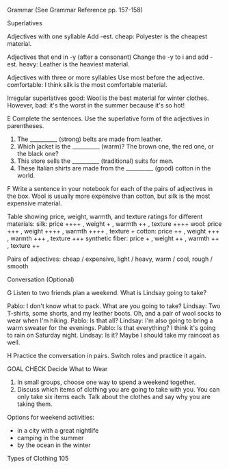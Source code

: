 Grammar (See Grammar Reference pp. 157-158)

Superlatives

Adjectives with one syllable Add -est.
cheap: Polyester is the cheapest material.

Adjectives that end in -y (after a consonant)
Change the -y to i and add -est.
heavy: Leather is the heaviest material.

Adjectives with three or more syllables
Use most before the adjective.
comfortable: I think silk is the most comfortable material.

Irregular superlatives
good: Wool is the best material for winter clothes. However,
bad: it's the worst in the summer because it's so hot!

E Complete the sentences. Use the superlative form of the adjectives in parentheses.

1. The __________ (strong) belts are made from leather.
2. Which jacket is the __________ (warm)? The brown one, the red one, or the black one?
3. This store sells the __________ (traditional) suits for men.
4. These Italian shirts are made from the __________ (good) cotton in the world.

F Write a sentence in your notebook for each of the pairs of adjectives in the box.
Wool is usually more expensive than cotton, but silk is the most expensive material.

Table showing price, weight, warmth, and texture ratings for different materials:
silk: price ++++ , weight + , warmth ++ , texture ++++
wool: price +++ , weight ++++ , warmth ++++ , texture +
cotton: price ++ , weight +++ , warmth +++ , texture +++
synthetic fiber: price + , weight ++ , warmth ++ , texture ++

Pairs of adjectives: cheap / expensive, light / heavy, warm / cool, rough / smooth

Conversation (Optional)

G Listen to two friends plan a weekend. What is Lindsay going to take?

Pablo: I don't know what to pack. What are you going to take?
Lindsay: Two T-shirts, some shorts, and my leather boots. Oh, and a pair of wool socks to wear when I'm hiking.
Pablo: Is that all?
Lindsay: I'm also going to bring a warm sweater for the evenings.
Pablo: Is that everything? I think it's going to rain on Saturday night.
Lindsay: Is it? Maybe I should take my raincoat as well.

H Practice the conversation in pairs. Switch roles and practice it again.

GOAL CHECK Decide What to Wear

1. In small groups, choose one way to spend a weekend together.
2. Discuss which items of clothing you are going to take with you. You can only take six items each. Talk about the clothes and say why you are taking them.

Options for weekend activities:
- in a city with a great nightlife
- camping in the summer
- by the ocean in the winter

Types of Clothing 105